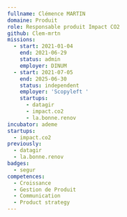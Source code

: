 ```yaml
---
fullname: Clémence MARTIN
domaine: Produit
role: Responsable produit Impact CO2
github: Clem-mrtn
missions:
  - start: 2021-01-04
    end: 2021-06-29
    status: admin
    employer: DINUM
  - start: 2021-07-05
    end: 2025-06-30
    status: independent
    employer: 'Scopyleft '
    startups:
      - datagir
      - impact.co2
      - la.bonne.renov
incubator: ademe
startups:
  - impact.co2
previously:
  - datagir
  - la.bonne.renov
badges:
  - segur
competences:
  - Croissance
  - Gestion de Produit
  - Communication
  - Product strategy
---
```

